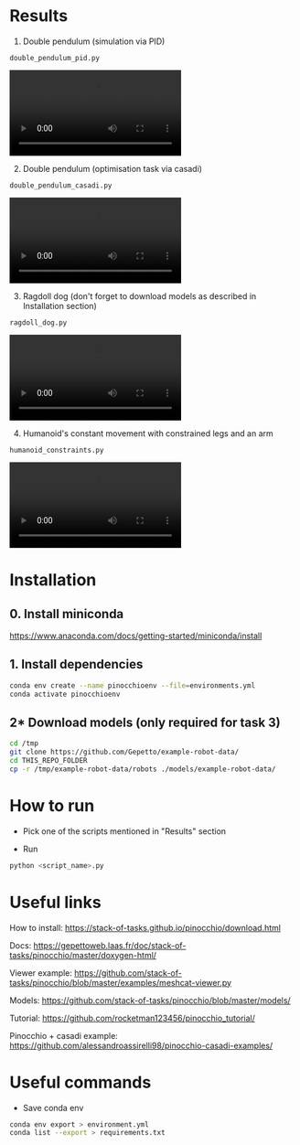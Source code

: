 # Results

1) Double pendulum (simulation via PID)

`double_pendulum_pid.py`

![Video](https://github.com/GIS-sys/MIPT25_2_Physics_Pinocchio/raw/refs/heads/main/out/showcase_double_pendulum_pid.mp4)

2) Double pendulum (optimisation task via casadi)

`double_pendulum_casadi.py`

![Video](https://github.com/GIS-sys/MIPT25_2_Physics_Pinocchio/raw/refs/heads/main/out/showcase_double_pendulum_casadi.mp4)

3) Ragdoll dog (don't forget to download models as described in Installation section)

`ragdoll_dog.py`

![Video](https://github.com/GIS-sys/MIPT25_2_Physics_Pinocchio/raw/refs/heads/main/out/showcase_ragdoll_dog.mp4)

4) Humanoid's constant movement with constrained legs and an arm

`humanoid_constraints.py`

![Video](https://github.com/GIS-sys/MIPT25_2_Physics_Pinocchio/raw/refs/heads/main/out/showcase_humanoid_constraints.mp4)



# Installation

## 0. Install miniconda

https://www.anaconda.com/docs/getting-started/miniconda/install

## 1. Install dependencies

```bash
conda env create --name pinocchioenv --file=environments.yml
conda activate pinocchioenv
```

## 2* Download models (only required for task 3)
```bash
cd /tmp
git clone https://github.com/Gepetto/example-robot-data/
cd THIS_REPO_FOLDER
cp -r /tmp/example-robot-data/robots ./models/example-robot-data/
```



# How to run

- Pick one of the scripts mentioned in "Results" section

- Run
```python
python <script_name>.py
```



# Useful links

How to install: https://stack-of-tasks.github.io/pinocchio/download.html

Docs: https://gepettoweb.laas.fr/doc/stack-of-tasks/pinocchio/master/doxygen-html/

Viewer example: https://github.com/stack-of-tasks/pinocchio/blob/master/examples/meshcat-viewer.py

Models: https://github.com/stack-of-tasks/pinocchio/blob/master/models/

Tutorial: https://github.com/rocketman123456/pinocchio_tutorial/

Pinocchio + casadi example: https://github.com/alessandroassirelli98/pinocchio-casadi-examples/



# Useful commands

- Save conda env

```bash
conda env export > environment.yml
conda list --export > requirements.txt
```

